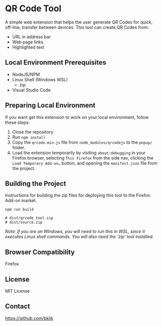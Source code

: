 # QR Code Tool

A simple web extension that helps the user generate QR Codes for quick, off-line, transfer between devices. This tool can create QR Codes from:

-   URL in address bar
-   Web page links
-   Highlighted text

## Local Environment Prerequisites

-   NodeJS/NPM
-   Linux Shell (Windows WSL)
    -   zip
-   Visual Studio Code

## Preparing Local Environment

If you want get this extension to work on your local environment, follow these steps:

1. Close the repository
1. Run `npm install`
1. Copy the `qrcode.min.js` file from `node_modules/qrcodejs` to the `popup/` folder.
1. Load the extension temporarily by visiting `about:debugging` in your Firefox browser, selecting `This Firefox` from the side nav, clicking the `Load Temporary Add-on…` button, and opening the `manifest.json` file from the project.

## Building the Project

Instructions for building the zip files for deploying this tool to the Firefox Add-on market.

```shell
npm run build

# dist/qrcode_tool.zip
# dist/source.zip
```

_Note: If you are on Windows, you will need to run this in WSL, since it executes Linux shell commands. You will also need the 'zip' tool installed._

## Browser Compatibility

Firefox

## License

MIT License

## Contact

https://github.com/bklik
